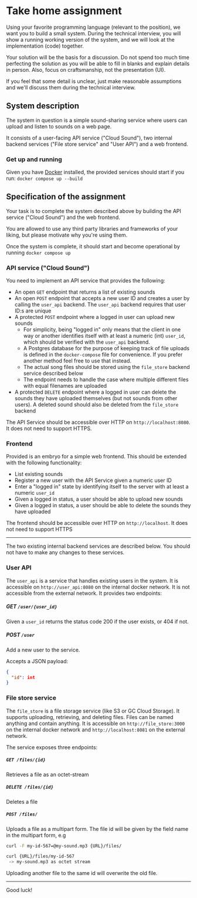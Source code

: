 # Take home assignment

Using your favorite programming language (relevant to the position), we want you to build a small system. During the technical interview, you will show a running working version of the system, and we will look at the implementation (code) together.

Your solution will be the basis for a discussion. Do not spend too much time perfecting the solution as you will be able to fill in blanks and explain details in person. Also, focus on craftsmanship, not the presentation (UI).

If you feel that some detail is unclear, just make reasonable assumptions and we'll discuss them during the technical interview.

## System description

The system in question is a simple sound-sharing service where users can upload and listen to sounds on a web page.

It consists of a user-facing API service ("Cloud Sound"), two internal backend services ("File store service" and "User API") and a web frontend.


### Get up and running
Given you have [Docker](https://www.docker.com/products/docker-desktop) installed, the provided services should start if you run:
`docker compose up --build`

## Specification of the assignment
Your task is to complete the system described above by building the API service ("Cloud Sound") and the web frontend.

You are allowed to use any third party libraries and frameworks of your liking, but please motivate why you're using them.

Once the system is complete, it should start and become operational by running `docker compose up`

### API service ("Cloud Sound")

You need to implement an API service that provides the following:

* An open `GET` endpoint that returns a list of existing sounds
* An open `POST` endpoint that accepts a new user ID and creates a user by calling the `user_api` backend. The `user_api` backend requires that user ID:s are unique
* A protected `POST` endpoint where a logged in user can upload new sounds
  * For simplicity, being "logged in" only means that the client in one way or another identifies itself with at least a numeric (int) `user_id`, which should be verified with the `user_api` backend.
  * A Postgres database for the purpose of keeping track of file uploads is defined in the `docker-compose` file for convenience. If you prefer another method feel free to use that instead.
  * The actual song files should be stored using the `file_store` backend service described below
  * The endpoint needs to handle the case where multiple different files with equal filenames are uploaded
* A protected `DELETE` endpoint where a logged in user can delete the sounds they have uploaded themselves (but not sounds from other users). A deleted sound should also be deleted from the `file_store` backend

The API Service should be accessible over HTTP on `http://localhost:8080`. It does not need to support HTTPS.

### Frontend

Provided is an embryo for a simple web frontend. This should be extended with the following functionality:

* List existing sounds
* Register a new user with the API Service given a numeric user ID
* Enter a "logged in" state by identifying itself to the server with at least a numeric `user_id`
* Given a logged in status, a user should be able to upload new sounds
* Given a logged in status, a user should be able to delete the sounds they have uploaded

The frontend should be accessible over HTTP on `http://localhost`. It does not need to support HTTPS

---

The two existing internal backend services are described below. You should not have to make any changes to these services.

### User API
The `user_api` is a service that handles existing users in the system. It is accessible on `http://user_api:8080` on the internal docker network. It is not accessible from the external network.
It provides two endpoints:

##### GET `/user/{user_id}`
Given a `user_id` returns the status code 200 if the user exists, or 404 if not.

##### POST `/user`
Add a new user to the service.

Accepts a JSON payload:
```json
{
  "id": int
}
```

### File store service
The `file_store` is a file storage service (like S3 or GC Cloud Storage). It supports uploading, retrieving, and deleting files. Files can be named anything and contain anything. It is accessible on `http://file_store:3000` on the internal docker network and `http://localhost:8081` on the external network.

The service exposes three endpoints:

##### `GET /files/{id}`
Retrieves a file as an octet-stream

##### `DELETE /files/{id}`
Deletes a file

##### `POST /files/`
Uploads a file as a multipart form. The file id will be given by the field name in the multipart form, e.g

```bash
curl -F my-id-567=@my-sound.mp3 {URL}/files/
```

```bash
curl {URL}/files/my-id-567
 -> my-sound.mp3 as octet stream
```

Uploading another file to the same id will overwrite the old file.

---
Good luck!
